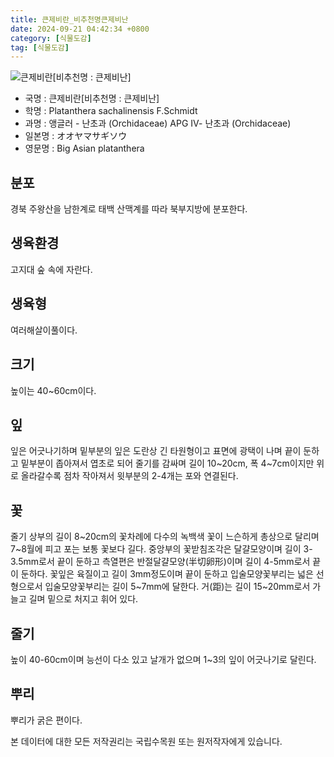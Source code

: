 ```yaml
---
title: 큰제비란_비추천명큰제비난
date: 2024-09-21 04:42:34 +0800
category: [식물도감]
tag: [식물도감]
---
```




![큰제비란[비추천명 : 큰제비난]](/fileUpload/plants/basic/Orchidaceae/Platanthera/6404/1_th2.JPG)
- 국명 : 큰제비란[비추천명 : 큰제비난]
- 학명 : Platanthera sachalinensis F.Schmidt
- 과명 : 앵글러 - 난초과 (Orchidaceae) APG Ⅳ- 난초과 (Orchidaceae)
- 일본명 : オオヤマサギソウ
- 영문명 : Big Asian platanthera


## 분포
경북 주왕산을 남한계로 태백 산맥계를 따라 북부지방에 분포한다.
## 생육환경
고지대 숲 속에 자란다.
## 생육형
여러해살이풀이다.
## 크기
높이는 40~60cm이다.
## 잎
잎은 어긋나기하며 밑부분의 잎은 도란상 긴 타원형이고 표면에 광택이 나며 끝이 둔하고 밑부분이 좁아져서 엽초로 되어 줄기를 감싸며 길이 10~20cm, 폭 4~7cm이지만 위로 올라갈수록 점차 작아져서 윗부분의 2-4개는 포와 연결된다.
## 꽃
줄기 상부의 길이 8~20cm의 꽃차례에 다수의 녹백색 꽃이 느슨하게 총상으로 달리며 7~8월에 피고 포는 보통 꽃보다 길다. 중앙부의 꽃받침조각은 달걀모양이며 길이 3-3.5mm로서 끝이 둔하고 측열편은 반절달걀모양(半切卵形)이며 길이 4-5mm로서 끝이 둔하다. 꽃잎은 육질이고 길이 3mm정도이며 끝이 둔하고 입술모양꽃부리는 넓은 선형으로서 입술모양꽃부리는 길이 5~7mm에 달한다. 거(距)는 길이 15~20mm로서 가늘고 길며 밑으로 처지고 휘어 있다.
## 줄기
높이 40-60cm이며 능선이 다소 있고 날개가 없으며 1~3의 잎이 어긋나기로 달린다.
## 뿌리
뿌리가 굵은 편이다.






본 데이터에 대한 모든 저작권리는 국립수목원 또는 원저작자에게 있습니다.
